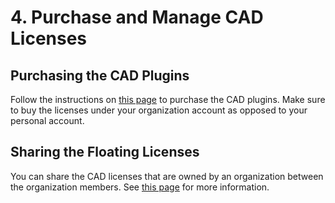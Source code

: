 # 4. Purchase and Manage CAD Licenses

## Purchasing the CAD Plugins

Follow the instructions on [this page](../../get-started/purchase-and-manage-plugins.md) to purchase the CAD plugins. Make sure to buy the licenses under your organization account as opposed to your personal account.

## Sharing the Floating Licenses

You can share the CAD licenses that are owned by an organization between the organization members. See [this page](../../get-started/manage-license-pool.md) for more information.
